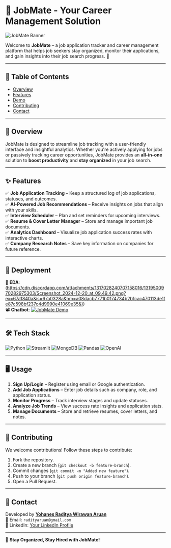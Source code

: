 # 👔 JobMate - Your Career Management Solution


![JobMate Banner](https://raw.githubusercontent.com/username/repository/branch/path/to/image.png)


Welcome to **JobMate** – a job application tracker and career management platform that helps job seekers stay organized, monitor their applications, and gain insights into their job search progress. 🚀

---

## 📌 Table of Contents
- [Overview](#overview)
- [Features](#features)
- [Demo](#demo)
- [Contributing](#contributing)
- [Contact](#contact)

---

## 📖 Overview
JobMate is designed to streamline job tracking with a user-friendly interface and insightful analytics. Whether you're actively applying for jobs or passively tracking career opportunities, JobMate provides an **all-in-one** solution to **boost productivity** and **stay organized** in your job search.

---

## ✨ Features
✅ **Job Application Tracking** – Keep a structured log of job applications, statuses, and outcomes.  
✅ **AI-Powered Job Recommendations** – Receive insights on jobs that align with your skills.  
✅ **Interview Scheduler** – Plan and set reminders for upcoming interviews.  
✅ **Resume & Cover Letter Manager** – Store and manage important job documents.  
✅ **Analytics Dashboard** – Visualize job application success rates with interactive charts.  
✅ **Company Research Notes** – Save key information on companies for future reference.  

---

## 🎥 Deployment
📌 **EDA**: ([https://cdn.discordapp.com/attachments/1317028240707158016/1319500970282975303/Screenshot_2024-12-20_at_09.49.42.png?ex=67a1840a&is=67a0328a&hm=a08dacb7771b0174734b2b1cac470113de1fe87c598bf237c4d9990e41069e35&)](https://drive.google.com/file/d/1BFWqrPkQjIF6fXwXpvokbnPjVSLr10Qd/view?usp=sharing))  
📽️ **Chatbot**: [![JobMate Demo](https://your-image-url.com/demo.gif)](https://drive.google.com/file/d/1-rgw8AC7c7qshwi9VFvdjdrSzK0aabGk/view?usp=sharing)

---

## 🛠️ Tech Stack
![Python](https://img.shields.io/badge/Python-3.9-blue) ![Streamlit](https://img.shields.io/badge/Streamlit-1.40-red) ![MongoDB](https://img.shields.io/badge/MongoDB-4.10-green) ![Pandas](https://img.shields.io/badge/Pandas-2.1.4-orange) ![OpenAI](https://img.shields.io/badge/OpenAI-0.28-blue)

---

## 🖥️ Usage
1. **Sign Up/Login** – Register using email or Google authentication.
2. **Add Job Applications** – Enter job details such as company, role, and application status.
3. **Monitor Progress** – Track interview stages and update statuses.
4. **Analyze Job Trends** – View success rate insights and application stats.
5. **Manage Documents** – Store and retrieve resumes, cover letters, and notes.

---

## 🤝 Contributing
We welcome contributions! Follow these steps to contribute:
1. Fork the repository.
2. Create a new branch (`git checkout -b feature-branch`).
3. Commit changes (`git commit -m "Added new feature"`).
4. Push to your branch (`git push origin feature-branch`).
5. Open a Pull Request.

---

## 📧 Contact
Developed by **[Yohanes Raditya Wirawan Aruan](https://github.com/radityaaruan)**  
📩 Email: `radityaruan@gmail.com`  
🔗 LinkedIn: [Your LinkedIn Profile]([https://www.linkedin.com/in/yourprofile](https://www.linkedin.com/in/yohanes-raditya-wirawan-aruan/))

---

🚀 **Stay Organized, Stay Hired with JobMate!**

